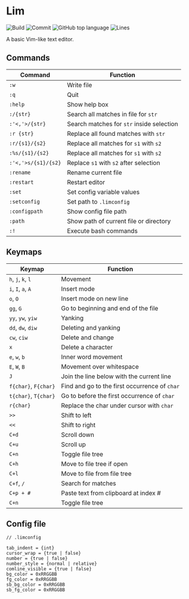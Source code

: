 # Lim

![Build](https://github.com/lepton9/lim/actions/workflows/build.yml/badge.svg)
![Commit](https://img.shields.io/github/last-commit/lepton9/lim)
![GitHub top language](https://img.shields.io/github/languages/top/lepton9/lim)
![Lines](https://tokei.rs/b1/github/lepton9/lim)

A basic Vim-like text editor.


## Commands

| Command               | Function                                        |
|-----------------------|-------------------------------------------------|
| `:w`                  | Write file                                      |
| `:q`                  | Quit                                            |
| `:help`               | Show help box                                   |
| `:/{str}`             | Search all matches in file for `str`            |
| `:'<,'>/{str}`        | Search matches for `str` inside selection       |
| `:r {str}`            | Replace all found matches with `str`            |
| `:r/{s1}/{s2}`        | Replace all matches for `s1` with `s2`          |
| `:%s/{s1}/{s2}`       | Replace all matches for `s1` with `s2`          |
| `:'<,'>s/{s1}/{s2}`   | Replace `s1` with `s2` after selection          |
| `:rename`             | Rename current file                             |
| `:restart`            | Restart editor                                  |
| `:set`                | Set config variable values                      |
| `:setconfig`          | Set path to `.limconfig`                        |
| `:configpath`         | Show config file path                           |
| `:path`               | Show path of current file or directory          |
| `:!`                  | Execute bash commands                           |

## Keymaps

| Keymap                | Function                                        |
|-----------------------|-------------------------------------------------|
| `h`, `j`, `k`, `l`    | Movement                                        |
| `i`, `I`, `a`, `A`    | Insert mode                                     |
| `o`, `O`              | Insert mode on new line                         |
| `gg`, `G`             | Go to beginning and end of the file             |
| `yy`, `yw`, `yiw`     | Yanking                                         |
| `dd`, `dw`, `diw`     | Deleting and yanking                            |
| `cw`, `ciw`           | Delete and change                               |
| `x`                   | Delete a character                              |
| `e`, `w`, `b`         | Inner word movement                             |
| `E`, `W`, `B`         | Movement over whitespace                        |
| `J`                   | Join the line below with the current line       |
| `f{char}`, `F{char}`  | Find and go to the first occurrence of `char`   |
| `t{char}`, `T{char}`  | Go to before the first occurrence of `char`     |
| `r{char}`             | Replace the char under cursor with `char`       |
| `>>`                  | Shift to left                                   |
| `<<`                  | Shift to right                                  |
| `C+d`                 | Scroll down                                     |
| `C+u`                 | Scroll up                                       |
| `C+n`                 | Toggle file tree                                |
| `C+h`                 | Move to file tree if open                       |
| `C+l`                 | Move to file from file tree                     |
| `C+f`, `/`            | Search for matches                              |
| `C+p + #`             | Paste text from clipboard at index #            |
| `C+n`                 | Toggle file tree                                |

## Config file

```
// .limconfig

tab_indent = {int}
cursor_wrap = {true | false}
number = {true | false}
number_style = {normal | relative}
comline_visible = {true | false}
bg_color = 0xRRGGBB
fg_color = 0xRRGGBB
sb_bg_color = 0xRRGGBB
sb_fg_color = 0xRRGGBB
```
